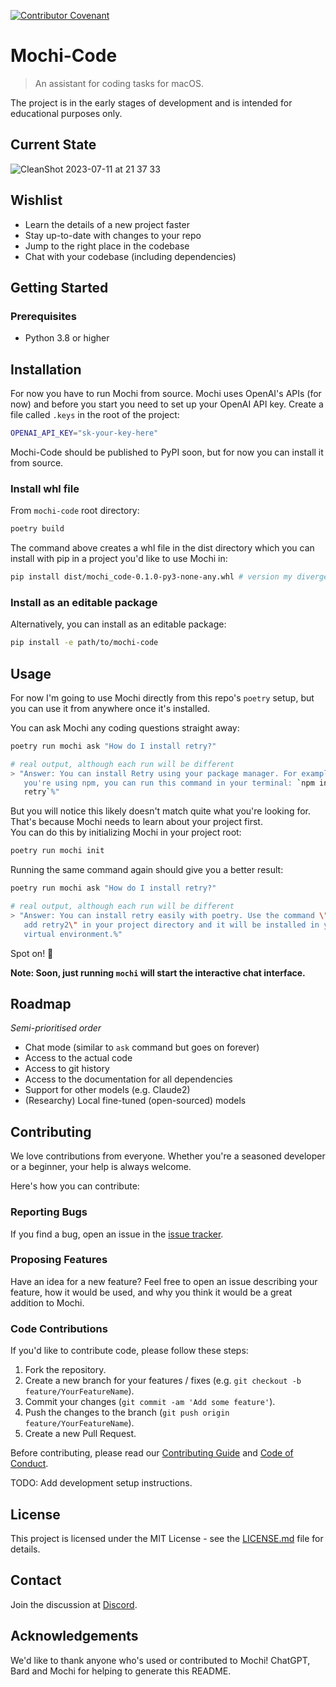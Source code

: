 [![Contributor Covenant](https://img.shields.io/badge/Contributor%20Covenant-2.1-4baaaa.svg)](CODE_OF_CONDUCT.md)

# Mochi-Code

> An assistant for coding tasks for macOS.

The project is in the early stages of development and is intended for
educational purposes only.

## Current State

![CleanShot 2023-07-11 at 21 37 33](https://github.com/MetaphoraStudios/mochi-code/assets/178898/b613cf9d-4ff8-44a6-abc2-1492e3664f15)

## Wishlist

- Learn the details of a new project faster
- Stay up-to-date with changes to your repo
- Jump to the right place in the codebase
- Chat with your codebase (including dependencies)

## Getting Started

### Prerequisites

- Python 3.8 or higher

## Installation

For now you have to run Mochi from source.
Mochi uses OpenAI's APIs (for now) and before you start you need to set up your
OpenAI API key. Create a file called `.keys` in the root of the project:

```bash
OPENAI_API_KEY="sk-your-key-here"
```

Mochi-Code should be published to PyPI soon, but for now you can install it from
source.

### Install whl file

From `mochi-code` root directory:

```bash
poetry build
```

The command above creates a whl file in the dist directory which you can install
with pip in a project you'd like to use Mochi in:

```bash
pip install dist/mochi_code-0.1.0-py3-none-any.whl # version my diverge!
```

### Install as an editable package

Alternatively, you can install as an editable package:

```bash
pip install -e path/to/mochi-code
```

## Usage

For now I'm going to use Mochi directly from this repo's `poetry` setup, but you
can use it from anywhere once it's installed.

You can ask Mochi any coding questions straight away:

```bash
poetry run mochi ask "How do I install retry?"

# real output, although each run will be different
> "Answer: You can install Retry using your package manager. For example, if
   you're using npm, you can run this command in your terminal: `npm install
   retry`%"
```

But you will notice this likely doesn't match quite what you're looking for.
That's because Mochi needs to learn about your project first.  
You can do this by initializing Mochi in your project root:

```bash
poetry run mochi init
```

Running the same command again should give you a better result:

```bash
poetry run mochi ask "How do I install retry?"

# real output, although each run will be different
> "Answer: You can install retry easily with poetry. Use the command \"poetry
   add retry2\" in your project directory and it will be installed in your
   virtual environment.%"
```

Spot on! 🎯

**Note: Soon, just running `mochi` will start the interactive chat interface.**

## Roadmap

_Semi-prioritised order_

- Chat mode (similar to `ask` command but goes on forever)
- Access to the actual code
- Access to git history
- Access to the documentation for all dependencies
- Support for other models (e.g. Claude2)
- (Researchy) Local fine-tuned (open-sourced) models

## Contributing

We love contributions from everyone.
Whether you're a seasoned developer or a beginner, your help is always welcome.

Here's how you can contribute:

### Reporting Bugs

If you find a bug, open an issue in the
[issue tracker](https://github.com/MetaphoraStudios/mochi-code/issues).

### Proposing Features

Have an idea for a new feature? Feel free to open an issue describing your
feature, how it would be used, and why you think it would be a great addition to
Mochi.

### Code Contributions

If you'd like to contribute code, please follow these steps:

1. Fork the repository.
2. Create a new branch for your features / fixes (e.g.
   `git checkout -b feature/YourFeatureName`).
3. Commit your changes (`git commit -am 'Add some feature'`).
4. Push the changes to the branch (`git push origin feature/YourFeatureName`).
5. Create a new Pull Request.

Before contributing, please read our
[Contributing Guide](https://github.com/MetaphoraStudios/mochi-code/blob/main/CONTRIBUTING.md)
and
[Code of Conduct](https://github.com/MetaphoraStudios/mochi-code/blob/main/CODE_OF_CONDUCT.md).

TODO: Add development setup instructions.

## License

This project is licensed under the MIT License - see the
[LICENSE.md](https://github.com/MetaphoraStudios/mochi-code/blob/main/LICENSE.md)
file for details.

## Contact

Join the discussion at [Discord](https://discord.gg/kyy5ncWsMa).

## Acknowledgements

We'd like to thank anyone who's used or contributed to Mochi!
ChatGPT, Bard and Mochi for helping to generate this README.
